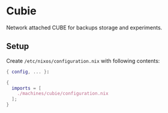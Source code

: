 # Cubie

Network attached CUBE for backups storage and experiments.

## Setup

Create `/etc/nixos/configuration.nix` with following contents:

```nix
{ config, ... }:

{
  imports = [
    ./machines/cubie/configuration.nix
  ];
}
```
